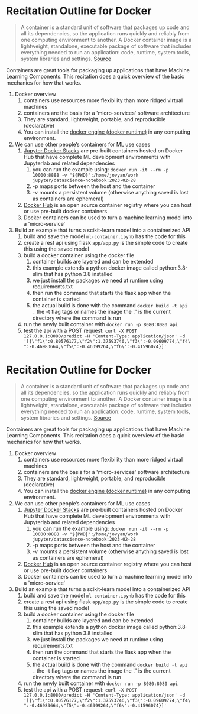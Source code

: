 # Recitation Outline for Docker

> A container is a standard unit of software that packages up code and all its dependencies, so the application runs quickly and reliably from one computing environment to another. A Docker container image is a lightweight, standalone, executable package of software that includes everything needed to run an application: code, runtime, system tools, system libraries and settings. [Source](https://www.docker.com/resources/what-container/)

Containers are great tools for packaging up applications that have Machine Learning Components. This recitation does a quick overview of the basic mechanics for how that works.

1. Docker overview
	1. containers use resources more flexibility than more ridged virtual machines
	2. containers are the basis for a 'micro-services' software architecture
	3. They are standard, lightweight, portable, and reproducible (declarative)
	4. You can install the [docker engine (docker runtime)](https://docs.docker.com/engine/install/) in any computing environment.
2. We can use other people’s containers for ML use cases
	1. [Jupyter Docker Stacks](https://jupyter-docker-stacks.readthedocs.io/en/latest/) are pre-built containers hosted on Docker Hub that have complete ML development environments with Jupyterlab and related dependencies
		1. you can run the example using: `docker run -it --rm -p 10000:8888 -v "${PWD}":/home/jovyan/work jupyter/datascience-notebook:2023-02-28`
		2. -p maps ports between the host and the container
		3. -v mounts a persistent volume (otherwise anything saved is lost as containers are ephemeral)
	2. [Docker Hub](https://hub.docker.com/) is an open source container registry where you can host or use pre-built docker containers
	3. Docker containers can be used to turn a machine learning model into a 'micro-service'
3. Build an example that turns a scikit-learn model into a containerized API
	1. build and save the model `ml-container.ipynb` has the code for this
	2. create a rest api using flask `app/app.py` is the simple code to create this using the saved model
	3. build a docker container using the docker file
		1. container builds are layered and can be extended
		2. this example extends a python docker image called python:3.8-slim that has python 3.8 installed
		3. we just install the packages we need at runtime using requirements.txt 
		4. then run the command that starts the flask app when the container is started
		5. the actual build is done with the command `docker build -t api .` the -t flag tags or names the image the '.' is the current directory where the command is run
	4. run the newly built container with `docker run -p 8080:8080 api`
	5. test the api with a POST request: `curl -X POST 127.0.0.1:8080/predict -H 'Content-Type: application/json' -d '[{\"f1\":0.80576177,\"f2\":1.37593746,\"f3\":-0.09609774,\"f4\":-0.46983664,\"f5\":-0.46399264,\"f6\":-0.41596074}]'`
# Recitation Outline for Docker

> A container is a standard unit of software that packages up code and all its dependencies, so the application runs quickly and reliably from one computing environment to another. A Docker container image is a lightweight, standalone, executable package of software that includes everything needed to run an application: code, runtime, system tools, system libraries and settings. [Source](https://www.docker.com/resources/what-container/)

Containers are great tools for packaging up applications that have Machine Learning Components. This recitation does a quick overview of the basic mechanics for how that works.

1. Docker overview
	1. containers use resources more flexibility than more ridged virtual machines
	2. containers are the basis for a 'micro-services' software architecture
	3. They are standard, lightweight, portable, and reproducible (declarative)
	4. You can install the [docker engine (docker runtime)](https://docs.docker.com/engine/install/) in any computing environment.
2. We can use other people’s containers for ML use cases
	1. [Jupyter Docker Stacks](https://jupyter-docker-stacks.readthedocs.io/en/latest/) are pre-built containers hosted on Docker Hub that have complete ML development environments with Jupyterlab and related dependencies
		1. you can run the example using: `docker run -it --rm -p 10000:8888 -v "${PWD}":/home/jovyan/work jupyter/datascience-notebook:2023-02-28`
		2. -p maps ports between the host and the container
		3. -v mounts a persistent volume (otherwise anything saved is lost as containers are ephemeral)
	2. [Docker Hub](https://hub.docker.com/) is an open source container registry where you can host or use pre-built docker containers
	3. Docker containers can be used to turn a machine learning model into a 'micro-service'
3. Build an example that turns a scikit-learn model into a containerized API
	1. build and save the model `ml-container.ipynb` has the code for this
	2. create a rest api using flask `app/app.py` is the simple code to create this using the saved model
	3. build a docker container using the docker file
		1. container builds are layered and can be extended
		2. this example extends a python docker image called python:3.8-slim that has python 3.8 installed
		3. we just install the packages we need at runtime using requirements.txt 
		4. then run the command that starts the flask app when the container is started
		5. the actual build is done with the command `docker build -t api .` the -t flag tags or names the image the '.' is the current directory where the command is run
	4. run the newly built container with `docker run -p 8080:8080 api`
	5. test the api with a POST request: `curl -X POST 127.0.0.1:8080/predict -H 'Content-Type: application/json' -d '[{\"f1\":0.80576177,\"f2\":1.37593746,\"f3\":-0.09609774,\"f4\":-0.46983664,\"f5\":-0.46399264,\"f6\":-0.41596074}]'`
